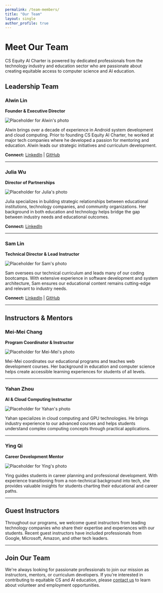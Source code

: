```yaml
---
permalink: /team-members/
title: "Our Team"
layout: single
author_profile: true
---
```


# Meet Our Team

CS Equity AI Charter is powered by dedicated professionals from the technology industry and education sector who are passionate about creating equitable access to computer science and AI education.

## Leadership Team

### Alwin Lin
**Founder & Executive Director**

![Placeholder for Alwin's photo](/assets/images/placeholder-profile.jpg)

Alwin brings over a decade of experience in Android system development and cloud computing. Prior to founding CS Equity AI Charter, he worked at major tech companies where he developed a passion for mentoring and education. Alwin leads our strategic initiatives and curriculum development.

**Connect:** [LinkedIn](#) | [GitHub](#)

---

### Julia Wu
**Director of Partnerships**

![Placeholder for Julia's photo](/assets/images/placeholder-profile.jpg)

Julia specializes in building strategic relationships between educational institutions, technology companies, and community organizations. Her background in both education and technology helps bridge the gap between industry needs and educational outcomes.

**Connect:** [LinkedIn](#)

---

### Sam Lin
**Technical Director & Lead Instructor**

![Placeholder for Sam's photo](/assets/images/placeholder-profile.jpg)

Sam oversees our technical curriculum and leads many of our coding bootcamps. With extensive experience in software development and system architecture, Sam ensures our educational content remains cutting-edge and relevant to industry needs.

**Connect:** [LinkedIn](#) | [GitHub](#)

---

## Instructors & Mentors

### Mei-Mei Chang
**Program Coordinator & Instructor**

![Placeholder for Mei-Mei's photo](/assets/images/placeholder-profile.jpg)

Mei-Mei coordinates our educational programs and teaches web development courses. Her background in education and computer science helps create accessible learning experiences for students of all levels.

---

### Yahan Zhou
**AI & Cloud Computing Instructor**

![Placeholder for Yahan's photo](/assets/images/placeholder-profile.jpg)

Yahan specializes in cloud computing and GPU technologies. He brings industry experience to our advanced courses and helps students understand complex computing concepts through practical applications.

---

### Ying Qi
**Career Development Mentor**

![Placeholder for Ying's photo](/assets/images/placeholder-profile.jpg)

Ying guides students in career planning and professional development. With experience transitioning from a non-technical background into tech, she provides valuable insights for students charting their educational and career paths.

---

## Guest Instructors

Throughout our programs, we welcome guest instructors from leading technology companies who share their expertise and experiences with our students. Recent guest instructors have included professionals from Google, Microsoft, Amazon, and other tech leaders.

---

## Join Our Team

We're always looking for passionate professionals to join our mission as instructors, mentors, or curriculum developers. If you're interested in contributing to equitable CS and AI education, please [contact us](/contact/) to learn about volunteer and employment opportunities.
